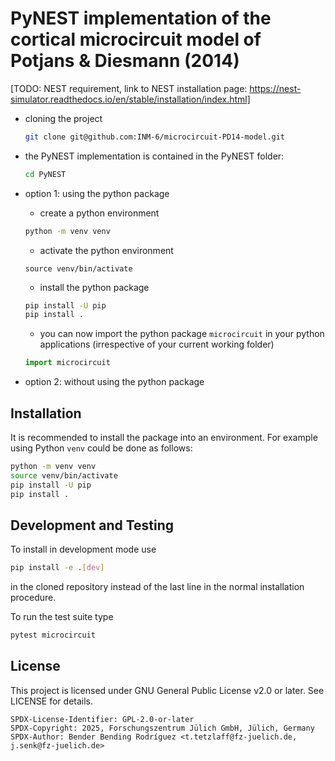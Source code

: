 
# PyNEST implementation of the cortical microcircuit model of Potjans & Diesmann (2014)

[TODO: NEST requirement, link to NEST installation page: https://nest-simulator.readthedocs.io/en/stable/installation/index.html]

- cloning the project
  ```bash
  git clone git@github.com:INM-6/microcircuit-PD14-model.git
  ```
- the PyNEST implementation is contained in the PyNEST folder:
  ```bash
  cd PyNEST
  ```

- option 1: using the python package
  +  create a python environment
  ```bash
  python -m venv venv
  ```
  + activate the python environment
  ```
  source venv/bin/activate
  ```
  + install the python package
  ```bash
  pip install -U pip
  pip install .
  ```
  + you can now import the python package `microcircuit` in your python applications (irrespective of your current working folder)
  ```python
  import microcircuit
  ```
- option 2: without using the python package

Installation
------------

It is recommended to install the package into an environment. For example
using Python `venv` could be done as follows:

```bash
python -m venv venv
source venv/bin/activate
pip install -U pip
pip install .
```

Development and Testing
-----------------------

To install in development mode use

```bash
pip install -e .[dev]
```

in the cloned repository instead of the last line in the normal installation
procedure.

To run the test suite type

```bash
pytest microcircuit
```


License
-------

This project is licensed under GNU General Public License v2.0 or later.
See LICENSE for details.

```
SPDX-License-Identifier: GPL-2.0-or-later
SPDX-Copyright: 2025, Forschungszentrum Jülich GmbH, Jülich, Germany
SPDX-Author: Bender Bending Rodríguez <t.tetzlaff@fz-juelich.de, j.senk@fz-juelich.de>
```
